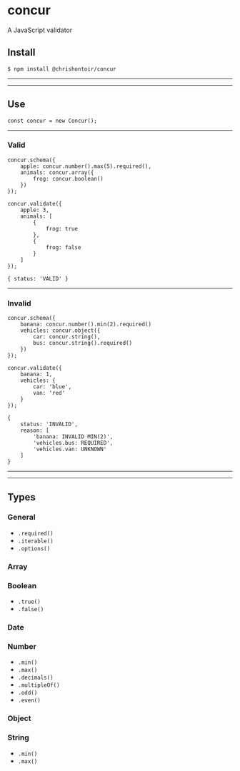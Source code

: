 # **concur**
A JavaScript validator

## **Install**
```
$ npm install @chrishontoir/concur
```
---
---
## **Use**
```
const concur = new Concur();
```
---
### **Valid**
```
concur.schema({
    apple: concur.number().max(5).required(),
    animals: concur.array({
        frog: concur.boolean()
    })
});
```

```
concur.validate({
    apple: 3,
    animals: [
        {
            frog: true
        },
        {
            frog: false
        }
    ]
});
```

```
{ status: 'VALID' }
```
---
### **Invalid**
```
concur.schema({
    banana: concur.number().min(2).required()
    vehicles: concur.object({
        car: concur.string(),
        bus: concur.string().required()
    })
});

concur.validate({
    banana: 1,
    vehicles: {
        car: 'blue',
        van: 'red'
    }
});
```

```
{ 
    status: 'INVALID',
    reason: [
        'banana: INVALID MIN(2)',
        'vehicles.bus: REQUIRED',
        'vehicles.van: UNKNOWN'
    ]
}
```
---
---
## **Types**

### **General**
- `.required()`
- `.iterable()`
- `.options()`

### **Array**

### **Boolean**
- `.true()`
- `.false()`

### **Date**

### **Number**
- `.min()`
- `.max()`
- `.decimals()`
- `.multipleOf()`
- `.odd()`
- `.even()`

### **Object**

### **String**
- `.min()`
- `.max()`
